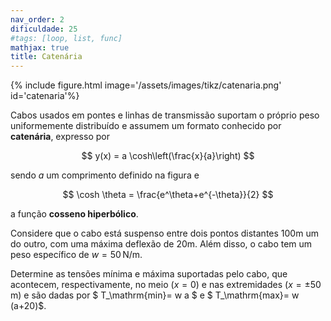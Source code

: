 ```yaml
---
nav_order: 2
dificuldade: 25
#tags: [loop, list, func]
mathjax: true
title: Catenária
---
```


<div class="float-right col-md-6">
{% include figure.html image='/assets/images/tikz/catenaria.png' id='catenaria'%}
</div>

Cabos usados em pontes e linhas de transmissão suportam o próprio peso uniformemente distribuído e assumem um formato conhecido por **catenária**, expresso por

$$
 y(x) = a \cosh\left(\frac{x}{a}\right)
$$

sendo $a$ um comprimento definido na figura e

$$
 \cosh \theta = \frac{e^\theta+e^{-\theta}}{2}
$$

a função **cosseno hiperbólico**.

Considere que o cabo está suspenso entre dois pontos distantes 100m um do outro, com uma máxima deflexão de 20m. Além disso, o cabo tem um peso específico de $w=50\,$N/m.

Determine as tensões mínima e máxima suportadas pelo cabo, que  acontecem, respectivamente, no meio ($x=0$) e nas extremidades ($x = \pm 50\,$m) e são dadas por $ T_\mathrm{min}= w a $ e $ T_\mathrm{max}= w (a+20)$.
